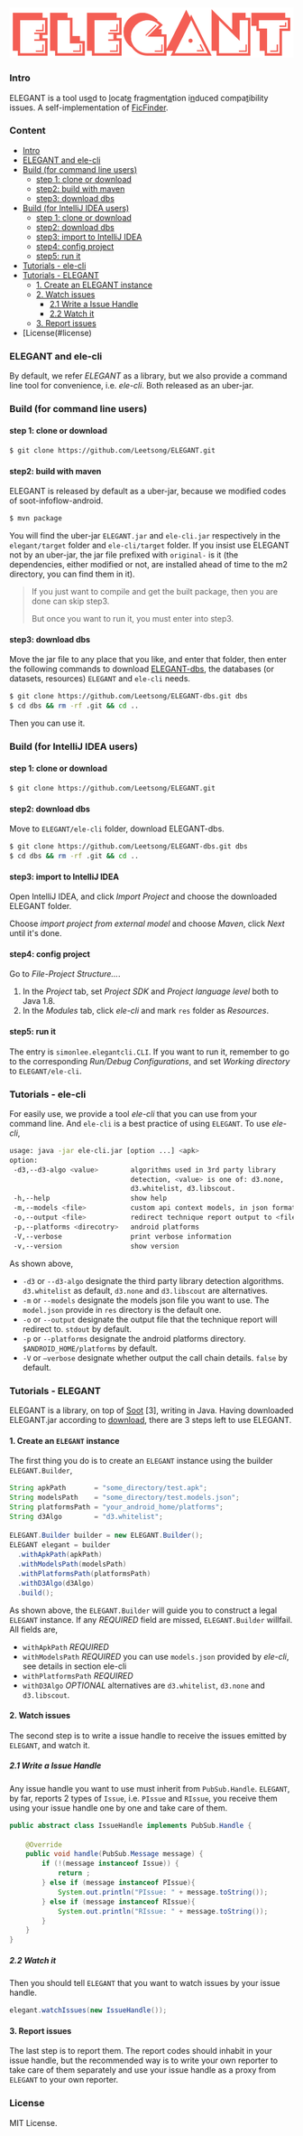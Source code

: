 ![ELEGANT](./.github/ELEGANT.png)

### Intro

ELEGANT is a tool us<u>e</u>d to <u>l</u>ocat<u>e</u> fra<u>g</u>ment<u>a</u>tion i<u>n</u>duced compa<u>t</u>ibility issues. A self-implementation of [FicFinder](http://sccpu2.cse.ust.hk/ficfinder/index.html).

### Content

 * [Intro](#intro)
 * [ELEGANT and ele-cli](#elegant-and-ele-cli)
 * [Build (for command line users)](#build-for-command-line-users)
    * [step 1: clone or download](#step-1-clone-or-download)
    * [step2: build with maven](#step2-build-with-maven)
    * [step3: download dbs](#step3-download-dbs)
 * [Build (for IntelliJ IDEA users)](#build-for-intellij-idea-users)
    * [step 1: clone or download](#step-1-clone-or-download-1)
    * [step2: download dbs](#step2-download-dbs)
    * [step3: import to IntelliJ IDEA](#step3-import-to-intellij-idea)
    * [step4: config project](#step4-config-project)
    * [step5: run it](#step5-run-it)
 * [Tutorials - ele-cli](#tutorials---ele-cli)
 * [Tutorials - ELEGANT](#tutorials---elegant)
    * [1. Create an ELEGANT instance](#1-create-an-elegant-instance)
    * [2. Watch issues](#2-watch-issues)
       * [2.1 Write a Issue Handle](#21-write-a-issue-handle)
       * [2.2 Watch it](#22-watch-it)
    * [3. Report issues](#3-report-issues)
 * [License(#license)

### ELEGANT and ele-cli

By default, we refer *ELEGANT* as a library, but we also provide a command line tool for convenience, i.e. *ele-cli*. Both released as an uber-jar.

### Build (for command line users)

#### step 1: clone or download

```bash
$ git clone https://github.com/Leetsong/ELEGANT.git
```

#### step2: build with maven

ELEGANT is released by default as a uber-jar, because we modified codes of soot-infoflow-android.

``` bash
$ mvn package
```

You will find the uber-jar `ELEGANT.jar` and `ele-cli.jar` respectively in the `elegant/target` folder and `ele-cli/target` folder. If you insist use ELEGANT not
by an uber-jar, the jar file prefixed with `original-` is it (the dependencies, either modified or not,
are installed ahead of time to the m2 directory, you can find them in it).

> If you just want to compile and get the built package, then you are done can skip step3.
>
> But once you want to run it, you must enter into step3.

#### step3: download dbs

Move the jar file to any place that you like, and enter that folder, then enter the following commands to download [ELEGANT-dbs](https://github.com/Leetsong/ELEGANT-dbs), the databases (or datasets, resources) `ELEGANT` and `ele-cli` needs.

```bash
$ git clone https://github.com/Leetsong/ELEGANT-dbs.git dbs
$ cd dbs && rm -rf .git && cd ..
```

Then you can use it.

### Build (for IntelliJ IDEA users)

#### step 1: clone or download

```bash
$ git clone https://github.com/Leetsong/ELEGANT.git
```

#### step2: download dbs

Move to `ELEGANT/ele-cli` folder, download ELEGANT-dbs.

```bash
$ git clone https://github.com/Leetsong/ELEGANT-dbs.git dbs
$ cd dbs && rm -rf .git && cd ..
```

#### step3: import to IntelliJ IDEA

Open IntelliJ IDEA, and click *Import Project* and choose the downloaded ELEGANT folder.

Choose *import project from external model* and choose *Maven*, click *Next* until it's done.

#### step4: config project

Go to *File-Project Structure...*.

1. In the *Project* tab, set *Project SDK* and *Project language level* both to Java 1.8.
2. In the *Modules* tab, click *ele-cli* and mark `res` folder as *Resources*.

#### step5: run it

The entry is `simonlee.elegantcli.CLI`. If you want to run it, remember to go to the corresponding *Run/Debug Configurations*, and set *Working directory* to `ELEGANT/ele-cli`.

### Tutorials - ele-cli

For easily use, we provide a tool *ele-cli* that you can use from your command line. And `ele-cli` is a best practice of using `ELEGANT`. To use *ele-cli*,

```bash
usage: java -jar ele-cli.jar [option ...] <apk>
option:
 -d3,--d3-algo <value>        algorithms used in 3rd party library
                              detection, <value> is one of: d3.none,
                              d3.whitelist, d3.libscout.
 -h,--help                    show help
 -m,--models <file>           custom api context models, in json format
 -o,--output <file>           redirect technique report output to <file>
 -p,--platforms <direcotry>   android platforms
 -V,--verbose                 print verbose information
 -v,--version                 show version
```

As shown above,

- `-d3` or `--d3-algo` designate the third party library detection algorithms. `d3.whitelist` as default, `d3.none` and `d3.libscout` are alternatives.
- `-m` or `--models` designate the models json file you want to use. The `model.json` provide in `res` directory is the default one.
- `-o` or `--output` designate the output file that the technique report will redirect to. `stdout` by default.
- `-p` or `--platforms` designate the android platforms directory. `$ANDROID_HOME/platforms` by default.
- `-V` or `—verbose` designate whether output the call chain details. `false` by default.

### Tutorials - ELEGANT

ELEGANT is a library, on top of [Soot]() [3], writing in Java. Having downloaded ELEGANT.jar according to [download](/download), there are 3 steps left to use ELEGANT.

#### 1. Create an `ELEGANT` instance

The first thing you do is to create an `ELEGANT` instance using the builder `ELEGANT.Builder`,

```java
String apkPath       = "some_directory/test.apk";
String modelsPath    = "some_directory/test.models.json";
String platformsPath = "your_android_home/platforms";
String d3Algo        = "d3.whitelist";

ELEGANT.Builder builder = new ELEGANT.Builder();
ELEGANT elegant = builder
  .withApkPath(apkPath)
  .withModelsPath(modelsPath)
  .withPlatformsPath(platformsPath)
  .withD3Algo(d3Algo)
  .build();
```

As shown above, the `ELEGANT.Builder` will guide you to construct a legal `ELEGANT` instance. If any *REQUIRED* field are missed, `ELEGANT.Builder` willfail. All fields are,

- `withApkPath` *REQUIRED* 
- `withModelsPath` *REQUIRED* you can use `models.json`  provided by *ele-cli*, see details in section ele-cli
- `withPlatformsPath` *REQUIRED*
- `withD3Algo`  *OPTIONAL* alternatives are `d3.whitelist`, `d3.none` and `d3.libscout`.

#### 2. Watch issues

The second step is to write a issue handle to receive the issues emitted by `ELEGANT`, and watch it.

##### 2.1 Write a Issue Handle

Any issue handle you want to use must inherit from `PubSub.Handle`. `ELEGANT`, by far, reports 2 types of `Issue`, i.e. `PIssue` and `RIssue`, you receive them using your issue handle one by one and take care of them.

```java
public abstract class IssueHandle implements PubSub.Handle {

    @Override
    public void handle(PubSub.Message message) {
        if (!(message instanceof Issue)) {
            return ;
        } else if (message instanceof PIssue){
            System.out.println("PIssue: " + message.toString());
        } else if (message instanceof RIssue){
            System.out.println("RIssue: " + message.toString());
        }
    }
}
```

##### 2.2 Watch it

Then you should tell `ELEGANT` that you want to watch issues by your issue handle.

```java
elegant.watchIssues(new IssueHandle());
```

#### 3. Report issues

The last step is to report them. The report codes should inhabit in your issue handle, but the recommended way is to write your own reporter to take care of them separately and use your issue handle as a proxy from `ELEGANT` to your own reporter.

### License

MIT License.